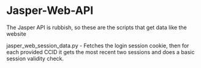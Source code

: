# Jasper-Web-API
The Jasper API is rubbish, so these are the scripts that get data like the website

jasper_web_session_data.py - Fetches the login session cookie, then for each provided CCID it gets the most recent two sessions and does a basic session validity check.
